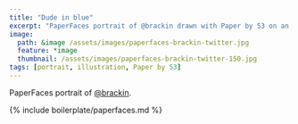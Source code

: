 ```yaml
---
title: "Dude in blue"
excerpt: "PaperFaces portrait of @brackin drawn with Paper by 53 on an iPad."
image: 
  path: &image /assets/images/paperfaces-brackin-twitter.jpg 
  feature: *image
  thumbnail: /assets/images/paperfaces-brackin-twitter-150.jpg
tags: [portrait, illustration, Paper by 53]
---
```


PaperFaces portrait of [@brackin](https://twitter.com/brackin).

{% include boilerplate/paperfaces.md %}

